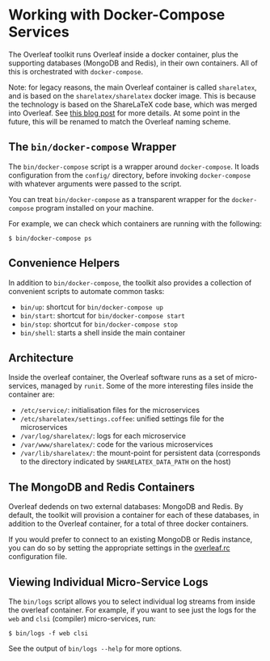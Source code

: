 # Working with Docker-Compose Services

The Overleaf toolkit runs Overleaf inside a docker container, plus the
supporting databases (MongoDB and Redis), in their own containers. All of this
is orchestrated with `docker-compose`.

Note: for legacy reasons, the main Overleaf container is called `sharelatex`,
and is based on the `sharelatex/sharelatex` docker image. This is because the
technology is based on the ShareLaTeX code base, which was merged into Overleaf.
See [this blog
post](https://www.overleaf.com/blog/518-exciting-news-sharelatex-is-joining-overleaf)
for more details. At some point in the future, this will be renamed to match the
Overleaf naming scheme.


## The `bin/docker-compose` Wrapper

The `bin/docker-compose` script is a wrapper around `docker-compose`. It
loads configuration from the `config/` directory, before invoking
`docker-compose` with whatever arguments were passed to the script.

You can treat `bin/docker-compose` as a transparent wrapper for the
`docker-compose` program installed on your machine.

For example, we can check which containers are running with the following:

```
$ bin/docker-compose ps
```


## Convenience Helpers

In addition to `bin/docker-compose`, the toolkit also provides a collection of
convenient scripts to automate common tasks:

- `bin/up`: shortcut for `bin/docker-compose up`
- `bin/start`: shortcut for `bin/docker-compose start`
- `bin/stop`: shortcut for `bin/docker-compose stop`
- `bin/shell`: starts a shell inside the main container


## Architecture

Inside the overleaf container, the Overleaf software runs as a set of micro-services, managed by `runit`. Some of the more interesting files inside the container are:

- `/etc/service/`: initialisation files for the microservices
- `/etc/sharelatex/settings.coffee`: unified settings file for the microservices
- `/var/log/sharelatex/`: logs for each microservice
- `/var/www/sharelatex/`: code for the various microservices
- `/var/lib/sharelatex/`: the mount-point for persistent data (corresponds to the directory indicated by `SHARELATEX_DATA_PATH` on the host)


## The MongoDB and Redis Containers

Overleaf dedends on two external databases: MongoDB and Redis. By default, the toolkit will provision a container for each of these databases, in addition to the Overleaf container, for a total of three docker containers.

If you would prefer to connect to an existing MongoDB or Redis instance, you can do so by setting the appropriate settings in  the [overleaf.rc](./overleaf-rc.md) configuration file.


## Viewing Individual Micro-Service Logs

The `bin/logs` script allows you to select individual log streams from inside the overleaf container.
For example, if you want to see just the logs for the `web` and `clsi` (compiler) micro-services, run:

```
$ bin/logs -f web clsi
```

See the output of `bin/logs --help` for more options.
